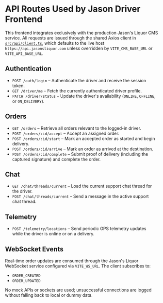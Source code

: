 # API Routes Used by Jason Driver Frontend

This frontend integrates exclusively with the production Jason's Liquor CMS service. All requests are issued through the shared Axios client in [`src/api/client.ts`](../src/api/client.ts), which defaults to the live host `https://api.jasonsliquor.com` unless overridden by `VITE_CMS_BASE_URL` or `VITE_API_BASE_URL`.

## Authentication
- `POST /auth/login` – Authenticate the driver and receive the session token.
- `GET /driver/me` – Fetch the currently authenticated driver profile.
- `PATCH /driver/status` – Update the driver's availability (`ONLINE`, `OFFLINE`, or `ON_DELIVERY`).

## Orders
- `GET /orders` – Retrieve all orders relevant to the logged-in driver.
- `POST /orders/:id/accept` – Accept an assigned order.
- `POST /orders/:id/start` – Mark an accepted order as started and begin delivery.
- `POST /orders/:id/arrive` – Mark an order as arrived at the destination.
- `POST /orders/:id/complete` – Submit proof of delivery (including the captured signature) and complete the order.

## Chat
- `GET /chat/threads/current` – Load the current support chat thread for the driver.
- `POST /chat/threads/current` – Send a message in the active support chat thread.

## Telemetry
- `POST /telemetry/locations` – Send periodic GPS telemetry updates while the driver is online or on a delivery.

## WebSocket Events
Real-time order updates are consumed through the Jason's Liquor WebSocket service configured via `VITE_WS_URL`. The client subscribes to:
- `ORDER_CREATED`
- `ORDER_UPDATED`

No mock APIs or sockets are used; unsuccessful connections are logged without falling back to local or dummy data.
